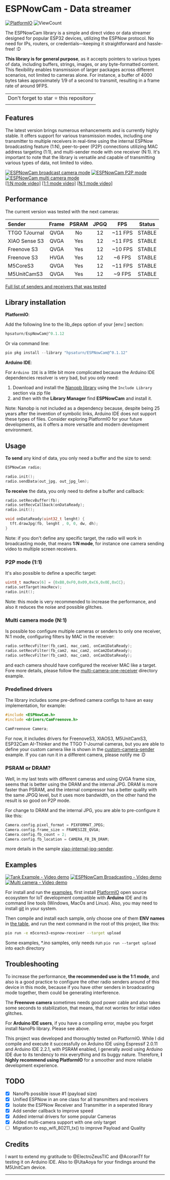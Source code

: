 # ESPNowCam - Data streamer

[![PlatformIO](https://github.com/hpsaturn/esp32s3-cam/workflows/PlatformIO/badge.svg)](https://github.com/hpsaturn/esp32s3-cam/actions/) ![ViewCount](https://views.whatilearened.today/views/github/hpsaturn/esp32s3-cam.svg)  

The ESPNowCam library is a simple and direct video or data streamer designed for popular ESP32 devices, utilizing the ESPNow protocol. No need for IPs, routers, or credentials—keeping it straightforward and hassle-free! :D

**This library is for general purpose**, as it accepts pointers to various types of data, including buffers, strings, images, or any byte-formatted content. This flexibility enables transmission of larger packages across different scenarios, not limited to cameras alone. For instance, a buffer of 4000 bytes takes approximately 1/9 of a second to transmit, resulting in a frame rate of around 9FPS.

<table>
  <tr>
    <td>
      Don't forget to star ⭐ this repository
    </td>
  </tr>
</table>

## Features

The latest version brings numerous enhancements and is currently highly stable. It offers support for various transmission modes, including one transmitter to multiple receivers in real-time using the internal ESPNow broadcasting feature (1:N), peer-to-peer (P2P) connections utilizing MAC address targeting (1:1), and multi-sender mode with one receiver (N:1). It's important to note that the library is versatile and capable of transmitting various types of data, not limited to video.

[![ESPNowCam broadcast camera mode](https://raw.githubusercontent.com/hpsaturn/ESPNowCam/master/pictures/broadcast-camera-mode.gif)](https://youtu.be/zXIzP1TGlpA) [![ESPNowCam P2P mode](https://raw.githubusercontent.com/hpsaturn/ESPNowCam/master/pictures/p2p-camera-mode.gif)](https://youtu.be/XDIiJ25AKr8) [![ESPNowCam multi camera mode](https://raw.githubusercontent.com/hpsaturn/ESPNowCam/master/pictures/multi-camera-mode.gif)](https://youtu.be/ip6RohVEg2s)  
[[1:N mode video]](https://youtu.be/zXIzP1TGlpA) [[1:1 mode video]](https://youtu.be/XDIiJ25AKr8) [[N:1 mode video]](https://youtu.be/ip6RohVEg2s)

## Performance

The current version was tested with the next cameras:

| Sender |  Frame | PSRAM | JPGQ | FPS | Status |
|:---------|:-----:|:-----:|:------:|:-------:|:------:|
| TTGO TJournal |  QVGA | No | 12 | ~11 FPS | STABLE |
| XIAO Sense S3 | QVGA | Yes | 12 | ~11 FPS | STABLE |
| Freenove S3 | QVGA | Yes | 12 | ~10 FPS | STABLE |
| Freenove S3 | HVGA | Yes | 12 | ~6 FPS | STABLE |
| M5CoreS3 | QVGA | Yes | 12  | ~11 FPS | STABLE |
| M5UnitCamS3 | QVGA | Yes | 12 | ~9 FPS | STABLE |

[Full list of senders and receivers that was tested](https://github.com/hpsaturn/ESPNowCam/wiki/Supported-Devices)

## Library installation

**PlatformIO**:

Add the following line to the lib_deps option of your [env:] section:

```python
hpsaturn/EspNowCam@^0.1.12
```

Or via command line:  

```python
pio pkg install --library "hpsaturn/ESPNowCam@^0.1.12"
```

**Arduino IDE**:

For `Arduino IDE` is a little bit more complicated because the Arduino IDE dependencies resolver is very bad, but you only need:

1. Download and install the [Nanopb library](https://github.com/nanopb/nanopb/releases/tag/nanopb-0.4.8) using the `Include Library` section via zip file
2. and then with the **Library Manager** find **ESPNowCam** and install it.  

Note: Nanobp is not included as a dependency because, despite being 25 years after the invention of symbolic links, Arduino IDE does not support these types of files. Consider exploring PlatformIO for your future developments, as it offers a more versatile and modern development environment.

## Usage

**To send** any kind of data, you only need a buffer and the size to send:

```cpp
ESPNowCam radio;

radio.init();
radio.sendData(out_jpg, out_jpg_len);
```

**To receive** the data, you only need to define a buffer and callback:

```cpp
radio.setRecvBuffer(fb);
radio.setRecvCallback(onDataReady);
radio.init();
```

```cpp
void onDataReady(uint32_t lenght) {
  tft.drawJpg(fb, lenght , 0, 0, dw, dh);
}
```

Note: if you don't define any specific target, the radio will work in broadcasting mode, that means **1:N mode**, for instance one camera sending video to multiple screen receivers.

### P2P mode (1:1)

It's also possible to define a specific target:

```cpp
uint8_t macRecv[6] = {0xB8,0xF0,0x09,0xC6,0x0E,0xCC};
radio.setTarget(macRecv);
radio.init();
```

Note: this mode is very recommended to increase the performance, and also it reduces the noise and possible glitches.

### Multi camera mode (N:1)

Is possible too configure multiple cameras or senders to only one receiver, N:1 mode, configuring filters by MAC in the receiver:

```cpp
radio.setRecvFilter(fb_cam1, mac_cam1, onCam1DataReady);
radio.setRecvFilter(fb_cam2, mac_cam2, onCam2DataReady);
radio.setRecvFilter(fb_cam3, mac_cam3, onCam3DataReady);
```

and each camera should have configured the receiver MAC like a target. Fore more details, please follow the [multi-camera-one-receiver](https://github.com/hpsaturn/ESPNowCam/tree/master/examples/multi-camera-one-receiver/) directory example.

### Predefined drivers

The library includes some pre-defined camera configs to have an easy implementation, for example:

```cpp
#include <ESPNowCam.h>
#include <drivers/CamFreenove.h>

CamFreenove Camera;
```

For now, it includes drivers for FreenoveS3, XIAOS3, M5UnitCamS3, ESP32Cam AI-Thinker and the TTGO T-Journal cameras, but you are able to define your custom camera like is shown in the [custom-camera-sender](examples/custom-camera-sender/) example. If you can run it in a different camera, please notify me :D

### PSRAM or DRAM?

Well, in my last tests with different cameras and using QVGA frame size, seems that is better using the DRAM and the internal JPG. DRAM is more faster than PSRAM, and the internal compressor has a better quality with the same JPGQ level, but it uses more bandwidth, on the other hand the result is so good on P2P mode.

For change to DRAM and the internal JPG, you are able to pre-configure it like this:

```cpp
Camera.config.pixel_format = PIXFORMAT_JPEG;
Camera.config.frame_size = FRAMESIZE_QVGA;
Camera.config.fb_count = 2;
Camera.config.fb_location = CAMERA_FB_IN_DRAM;
```

more details in the sample [xiao-internal-jpg-sender](examples/xiao-internal-jpg-sender/).

## Examples

[![Tank Example - Video demo](https://raw.githubusercontent.com/hpsaturn/ESPNowCam/master/pictures/tank_example.jpg)](https://youtu.be/nhLr7XEUdfU) [![ESPNowCam Broadcasting - Video demo](https://raw.githubusercontent.com/hpsaturn/ESPNowCam/master/pictures/broadcasting_example.jpg)](https://youtu.be/zXIzP1TGlpA) [![Multi camera - Video demo](https://raw.githubusercontent.com/hpsaturn/ESPNowCam/master/pictures/multi-camera.jpg)](https://youtu.be/ip6RohVEg2s)

For install and run the [examples](https://github.com/hpsaturn/ESPNowCam/tree/master/examples), first install [PlatformIO](http://platformio.org/) open source ecosystem for IoT development compatible with **Arduino** IDE and its command line tools (Windows, MacOs and Linux). Also, you may need to install [git](http://git-scm.com/) in your system.

Then compile and install each sample, only choose one of them **ENV names** in [the table](https://github.com/hpsaturn/ESPNowCam/tree/master/examples/README.md), and run the next command in the root of this project, like this:

```bash
pio run -e m5cores3-espnow-receiver --target upload
```

Some examples, *.ino samples, only needs run `pio run --target upload` into each directory

## Troubleshooting

To increase the performance, **the recommended use is the 1:1 mode**, and also is a good practice to configure the other radio senders around of this device in this mode, because if you have other senders in broadcasting mode together, them could be generating interference.

The **Freenove camera** sometimes needs good power cable and also takes some seconds to stabilization, that means, that not worries for initial video glitches.

For **Arduino IDE users**, if you have a compiling error, maybe you forget install NanoPb library. Please see above.

This project was developed and thoroughly tested on PlatformIO. While I did compile and execute it successfully on Arduino IDE using Espressif 2.0.11 and Arduino IDE 2.2.1, with PSRAM enabled, I generally avoid using Arduino IDE due to its tendency to mix everything and its buggy nature. Therefore, **I highly recommend using PlatformIO** for a smoother and more reliable development experience.

## TODO

- [x] NanoPb possible issue #1 (payload size)
- [x] Unified ESPNow in an one class for all transmitters and receivers
- [x] Isolate the ESPNow Receiver and Transmitter in a seperated library
- [x] Add sender callback to improve speed
- [x] Added internal drivers for some popular Cameras
- [x] Added multi-camera support with one only target
- [ ] Migration to esp_wifi_80211_tx() to improve Payload and Quality

## Credits

I want to extend my gratitude to @ElectroZeusTIC and @AcoranTf for testing it on Arduino IDE. Also to @UtaAoya for your findings around the M5UnitCam device.

---
